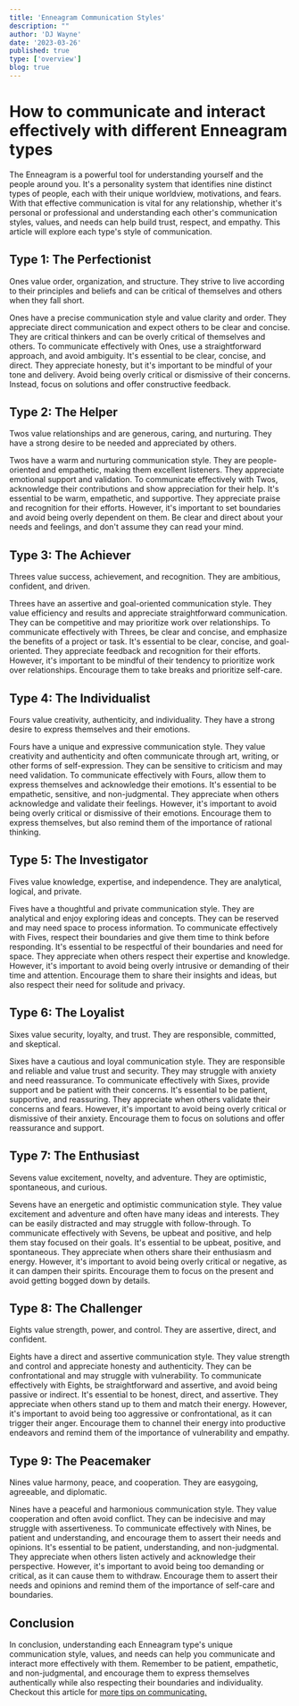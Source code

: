 ```yaml
---
title: 'Enneagram Communication Styles'
description: ""
author: 'DJ Wayne'
date: '2023-03-26'
published: true
type: ['overview']
blog: true
---
```


# How to communicate and interact effectively with different Enneagram types

The Enneagram is a powerful tool for understanding yourself and the people around you. It's a personality system that identifies nine distinct types of people, each with their unique worldview, motivations, and fears. With that effective communication is vital for any relationship, whether it's personal or professional and understanding each other's communication styles, values, and needs can help build trust, respect, and empathy. This article will explore each type's style of communication.

## Type 1: The Perfectionist

Ones value order, organization, and structure. They strive to live according to their principles and beliefs and can be critical of themselves and others when they fall short.

Ones have a precise communication style and value clarity and order. They appreciate direct communication and expect others to be clear and concise. They are critical thinkers and can be overly critical of themselves and others. To communicate effectively with Ones, use a straightforward approach, and avoid ambiguity. It's essential to be clear, concise, and direct. They appreciate honesty, but it's important to be mindful of your tone and delivery. Avoid being overly critical or dismissive of their concerns. Instead, focus on solutions and offer constructive feedback.

## Type 2: The Helper

Twos value relationships and are generous, caring, and nurturing. They have a strong desire to be needed and appreciated by others.

Twos have a warm and nurturing communication style. They are people-oriented and empathetic, making them excellent listeners. They appreciate emotional support and validation. To communicate effectively with Twos, acknowledge their contributions and show appreciation for their help. It's essential to be warm, empathetic, and supportive. They appreciate praise and recognition for their efforts. However, it's important to set boundaries and avoid being overly dependent on them. Be clear and direct about your needs and feelings, and don't assume they can read your mind.

## Type 3: The Achiever

Threes value success, achievement, and recognition. They are ambitious, confident, and driven.

Threes have an assertive and goal-oriented communication style. They value efficiency and results and appreciate straightforward communication. They can be competitive and may prioritize work over relationships. To communicate effectively with Threes, be clear and concise, and emphasize the benefits of a project or task. It's essential to be clear, concise, and goal-oriented. They appreciate feedback and recognition for their efforts. However, it's important to be mindful of their tendency to prioritize work over relationships. Encourage them to take breaks and prioritize self-care.

## Type 4: The Individualist

Fours value creativity, authenticity, and individuality. They have a strong desire to express themselves and their emotions.

Fours have a unique and expressive communication style. They value creativity and authenticity and often communicate through art, writing, or other forms of self-expression. They can be sensitive to criticism and may need validation. To communicate effectively with Fours, allow them to express themselves and acknowledge their emotions. It's essential to be empathetic, sensitive, and non-judgmental. They appreciate when others acknowledge and validate their feelings. However, it's important to avoid being overly critical or dismissive of their emotions. Encourage them to express themselves, but also remind them of the importance of rational thinking.

## Type 5: The Investigator

Fives value knowledge, expertise, and independence. They are analytical, logical, and private.

Fives have a thoughtful and private communication style. They are analytical and enjoy exploring ideas and concepts. They can be reserved and may need space to process information. To communicate effectively with Fives, respect their boundaries and give them time to think before responding. It's essential to be respectful of their boundaries and need for space. They appreciate when others respect their expertise and knowledge. However, it's important to avoid being overly intrusive or demanding of their time and attention. Encourage them to share their insights and ideas, but also respect their need for solitude and privacy.

## Type 6: The Loyalist

Sixes value security, loyalty, and trust. They are responsible, committed, and skeptical.

Sixes have a cautious and loyal communication style. They are responsible and reliable and value trust and security. They may struggle with anxiety and need reassurance. To communicate effectively with Sixes, provide support and be patient with their concerns. It's essential to be patient, supportive, and reassuring. They appreciate when others validate their concerns and fears. However, it's important to avoid being overly critical or dismissive of their anxiety. Encourage them to focus on solutions and offer reassurance and support.

## Type 7: The Enthusiast

Sevens value excitement, novelty, and adventure. They are optimistic, spontaneous, and curious.

Sevens have an energetic and optimistic communication style. They value excitement and adventure and often have many ideas and interests. They can be easily distracted and may struggle with follow-through. To communicate effectively with Sevens, be upbeat and positive, and help them stay focused on their goals. It's essential to be upbeat, positive, and spontaneous. They appreciate when others share their enthusiasm and energy. However, it's important to avoid being overly critical or negative, as it can dampen their spirits. Encourage them to focus on the present and avoid getting bogged down by details.

## Type 8: The Challenger

Eights value strength, power, and control. They are assertive, direct, and confident.

Eights have a direct and assertive communication style. They value strength and control and appreciate honesty and authenticity. They can be confrontational and may struggle with vulnerability. To communicate effectively with Eights, be straightforward and assertive, and avoid being passive or indirect. It's essential to be honest, direct, and assertive. They appreciate when others stand up to them and match their energy. However, it's important to avoid being too aggressive or confrontational, as it can trigger their anger. Encourage them to channel their energy into productive endeavors and remind them of the importance of vulnerability and empathy.

## Type 9: The Peacemaker

Nines value harmony, peace, and cooperation. They are easygoing, agreeable, and diplomatic.

Nines have a peaceful and harmonious communication style. They value cooperation and often avoid conflict. They can be indecisive and may struggle with assertiveness. To communicate effectively with Nines, be patient and understanding, and encourage them to assert their needs and opinions. It's essential to be patient, understanding, and non-judgmental. They appreciate when others listen actively and acknowledge their perspective. However, it's important to avoid being too demanding or critical, as it can cause them to withdraw. Encourage them to assert their needs and opinions and remind them of the importance of self-care and boundaries.

## Conclusion

In conclusion, understanding each Enneagram type's unique communication style, values, and needs can help you communicate and interact more effectively with them. Remember to be patient, empathetic, and non-judgmental, and encourage them to express themselves authentically while also respecting their boundaries and individuality. Checkout this article for <a href="communication-tips" >more tips on communicating.</a>
